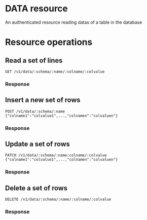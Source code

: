 # DATA resource

An auithenticated resource reading datas of a table in the database

# Resource operations

## Read a set of lines
```
GET /v1/data/:schema/:name/:colname/:colvalue
```

### Response


## Insert a new set of rows
```
POST /v1/data/:schema/:name {"colname1":"colvalue1",...,"colnamen":"colvaluen"}
```

### Response


## Update a set of rows
```
PATCH /v1/data/:schema/:name:colname/:colvalue {"colname1":"colvalue1",...,"colnamen":"colvaluen"}
```

### Response


## Delete a set of rows
```
DELETE /v1/data/:schema/:name/:colname/:colvalue
```

### Response
